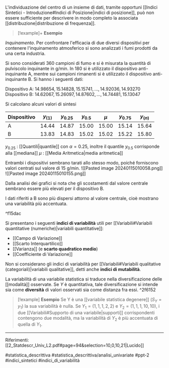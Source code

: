 L'individuazione del centro di un insieme di dati, tramite opportuni [[Indici Sintetici - Introduzione#Indici di Posizione|indici di posizione]], può non essere sufficiente per descrivere in modo completo la associata [[distribuzione|distribuzione di frequenza]].

>[!example]+ **Esempio**
>
*Inquinamento*. Per confrontare l'efficacia di due diversi dispositivi per contenere l'inquinamento atmosferico si sono analizzati i fumi prodotti da una certa industria. 
>
Si sono considerati 360 campioni di fumo e si è misurata la quantità di pulviscolo inquinante in g/min. In 180 si è utilizzato il dispositivo anti-inquinante A, mentre sui campioni rimanenti si è utilizzato il dispositivo anti-inquinante B. Si hanno i seguenti dati:
>
Dispositivo A: $14.98654, 15.14828, 15.15741, . . . , 14.92036, 14.93270$
Dispositivo B: $14.62067, 15.26097, 14.87602, . . . , 14.74481, 15.13047$
>
Si calcolano alcuni valori di sintesi
>
| Dispositivo | $y_{(1)}$ | $y_{0.25}$ | $y_{0.5}$ | $\mu$ | $y_{0.75}$ | $y_{(n)}$ |
| ---- | ---- | ---- | ---- | ---- | ---- | ---- |
| A | 14.44 | 14.87 | 15.00 | 15.00 | 15.14 | 15.64 |
| B | 13.83 | 14.83 | 15.02 | 15.02 | 15.22 | 15.80 |
>
$y_{0.25}$ : [[Quantili|quantile]] con $\alpha = 0.25$, inoltre il quantile $y_{0.5}$ corrisponde alla [[mediana]]
$\mu$  : [[Media Aritmetica|media aritmetica]]
>
Entrambi i dispositivi sembrano tarati allo stesso modo, poiché forniscono valori centrati sul valore di 15 g/min.
![[Pasted image 20240115010058.png]]
![[Pasted image 20240115010155.png]]
>
Dalla analisi dei grafici si nota che gli scostamenti dal valore centrale sembrano essere più elevati per il dispositivo B.
>
I dati riferiti a B sono più dispersi attorno al valore centrale, cioè mostrano una variabilità più accentuata.

^f15dac

Si presentano i seguenti **indici di variabilità** utili per [[Variabili#Variabili quantitative (numeriche)|variabili quantitative]]:
* [[Campo di Variazione]]
* [[Scarto Interquartilico]]
* [[Varianza]] (e **scarto quadratico medio**)
* [[Coefficiente di Variazione]]

Non si considerano gli indici di variabilità per [[Variabili#Variabili qualitative (categoriali)|variabili qualitative]], detti anche **indici di mutabilità**.

La variabilità di una variabile statistica si traduce nella diversificazione delle [[modalità]] osservate. Se $Y$ è quantitativa, tale diversificazione si intende sia come **diversità** di valori osservati sia come distanza fra essi. ^2f6152

>[!example] **Esempio**
>Se Y è una [[variabile statistica degenere]] ($S_Y = {y_1}$) la sua variabilità è nulla. 
>Se $Y_1 = (1, 1, 1, 2, 2)$ e $Y_2 = (1, 1, 1, 10, 10)$, i due [[Variabili#Supporto di una variabile|supporti]] corrispondenti contengono due modalità, ma la variabilità di $Y_2$ è più accentuata di quella di $Y_1$.

***
Riferimenti:
[[2_Statdescr_Univ_L2.pdf#page=94&selection=10,0,10,21|Lucido]]

#statistica_descrittiva 
#statistica_descrittiva/analisi_univariate
#ppt-2 
#indici_sintetici 
#indici_di_variabilità